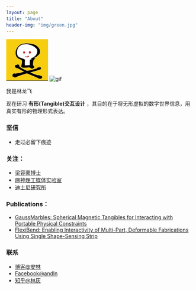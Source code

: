 ```yaml
---
layout: page
title: "About"
header-img: "img/green.jpg"
---
```



<!-- <center>
    <p><img src="https://raw.githubusercontent.com/Andln/andln.github.io/master/img/andln.jpg" align="center"></p>
</center> -->
![img01](img/andln.jpg)
![gif](http://7xuywf.com1.z0.glb.clouddn.com/Cascade0.gif)

我是林龙飞

现在研习 **有形(Tangible)交互设计** ，其目的在于将无形虚拟的数字世界信息，用真实有形的物理形式表达。

### 坚信

- 走过必留下痕迹



### 关注：

- [梁容豪博士](http://www.cmlab.csie.ntu.edu.tw/~howieliang/)
- [麻神理工媒体实验室](www.media.mit.edu/)
- [迪士尼研究所](https://www.disneyresearch.com/projects/)




### Publications：

- [GaussMarbles: Spherical Magnetic Tangibles for Interacting with Portable Physical Constraints](http://dl.acm.org/citation.cfm?id=2858559&CFID=790246963&CFTOKEN=33371935)
- [FlexiBend: Enabling Interactivity of Multi-Part, Deformable Fabrications Using Single Shape-Sensing Strip](http://dl.acm.org/citation.cfm?id=2807456&CFID=790246963&CFTOKEN=33371935)





### 联系

- [博客@安林](https://andln.com)
- [Facebook@andln](https://www.facebook.com/idfei)
- [知乎@林灰](https://www.zhihu.com/people/andln)







